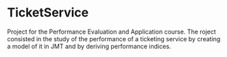# TicketService
 Project for the Performance Evaluation and Application course.
 The roject consisted in the study of the performance of a ticketing service by creating a model of it in JMT and by deriving performance indices.

